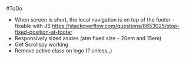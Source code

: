 #ToDo

* When screen is short, the local navigation is on top of the footer - fixable with JS
  https://stackoverflow.com/questions/8653025/stop-fixed-position-at-footer
* Responsively sized asides (atm fixed size - 20em and 15em)
* Get Scrollspy working
* Remove active class on logo (? unless,,)